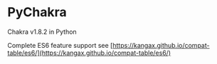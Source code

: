 # PyChakra

Chakra v1.8.2 in Python

Complete ES6 feature support see [https://kangax.github.io/compat-table/es6/](https://kangax.github.io/compat-table/es6/)
